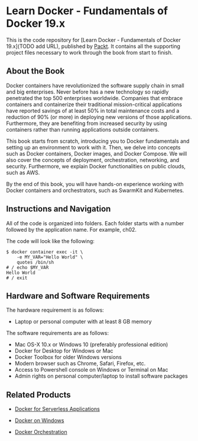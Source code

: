 # Learn Docker - Fundamentals of Docker 19.x
This is the code repository for [Learn Docker - Fundamentals of Docker 19.x](TODO add URL), published by [Packt](https://www.packtpub.com/?utm_source=github). It contains all the supporting project files necessary to work through the book from start to finish.
## About the Book
Docker containers have revolutionized the software supply chain in small and big enterprises. Never before has a new technology so rapidly penetrated the top 500 enterprises worldwide. Companies that embrace containers and containerize their traditional mission-critical applications have reported savings of at least 50% in total maintenance costs and a reduction of 90% (or more) in deploying new versions of those applications. Furthermore, they are benefiting from increased security by using containers rather than running applications outside containers.

This book starts from scratch, introducing you to Docker fundamentals and setting up an environment to work with it. Then, we delve into concepts such as Docker containers, Docker images, and Docker Compose. We will also cover the concepts of deployment, orchestration, networking, and security. Furthermore, we explain Docker functionalities on public clouds, such as AWS.

By the end of this book, you will have hands-on experience working with Docker containers and orchestrators, such as SwarmKit and Kubernetes.
## Instructions and Navigation
All of the code is organized into folders. Each folder starts with a number followed by the application name. For example, ch02.

The code will look like the following:
```
$ docker container exec -it \
    -e MY_VAR="Hello World" \
    quotes /bin/sh
# / echo $MY_VAR
Hello World
# / exit
```
## Hardware and Software Requirements

The hardware requirement is as follows:

* Laptop or personal computer with at least 8 GB memory

The software requirements are as follows:

* Mac OS-X 10.x or Windows 10 (preferably professional edition)
* Docker for Desktop for Windows or Mac
* Docker Toolbox for older Windows versions
* Modern browser such as Chrome, Safari, Firefox, etc.
* Access to Powershell console on Windows or Terminal on Mac
* Admin rights on personal computer/laptop to install software packages 

## Related Products
* [Docker for Serverless Applications](https://www.packtpub.com/virtualization-and-cloud/docker-serverless-applications?utm_source=github&utm_medium=repository&utm_content=9781788835268)

* [Docker on Windows](https://www.packtpub.com/virtualization-and-cloud/docker-windows?utm_source=github&utm_medium=repository&utm_content=9781785281655)

* [Docker Orchestration](https://www.packtpub.com/virtualization-and-cloud/docker-orchestration?utm_source=github&utm_medium=repository&utm_content=9781787122123)

